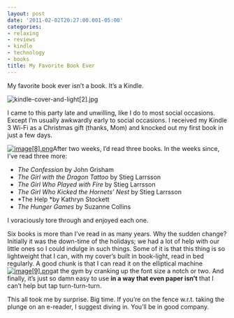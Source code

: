 ```yaml
---
layout: post
date: '2011-02-02T20:27:00.001-05:00'
categories:
- relaxing
- reviews
- kindle
- technology
- books
title: My Favorite Book Ever
---
```



My favorite book ever isn’t a book. It’s a Kindle.  

![kindle-cover-and-light[2].jpg](/assets/2011/kindle-cover-and-light[2].jpg)

I came to this party late and unwilling, like I do to most social occasions. Except I’m usually awkwardly early to social occasions. I received my Kindle 3 Wi-Fi as a Christmas gift (thanks, Mom) and knocked out my first book in just a few days. 

[![image[8].png](/assets/2011/image[8].png)](http://twitter.com/mharen/statuses/20875533868859394")After two weeks, I’d read three books. In the weeks since, I’ve read three more: 
* *The Confession* by John Grisham
* *The Girl with the Dragon Tattoo* by Stieg Larrsson
* *The Girl Who Played with Fire* by Stieg Larrsson
* *The Girl Who Kicked the Hornets’ Nest* by Stieg Larrsson
* *The Help *by Kathryn Stockett
* *The Hunger Games* by Suzanne Collins 


I voraciously tore through and enjoyed each one. 

Six books is more than I’ve read in as many years. Why the sudden change? Initially it was the down-time of the holidays; we had a lot of help with our little ones so I could indulge in such things. Some of it is that this thing is so lightweight that I can, with my cover’s built in book-light, read in bed regularly. A good chunk is that I can read it on the elliptical machine [![image[9].png](/assets/2011/image[9].png)](http://twitter.com/mharen/statuses/19785257767141377")at the gym by cranking up the font size a notch or two. And finally, it’s just so damn easy to use **in a way that even paper isn’t** that I can’t help but tap turn-turn-turn.

This all took me by surprise. Big time. If you’re on the fence w.r.t. taking the plunge on an e-reader, I suggest diving in. You’ll be in good company.